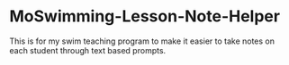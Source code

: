 # MoSwimming-Lesson-Note-Helper
This is for my swim teaching program to make it easier to take notes on each student through text based prompts.
